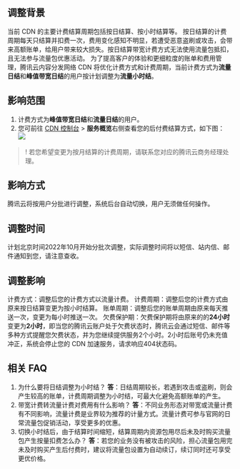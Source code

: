 ## 调整背景
当前 CDN 的主要计费结算周期包括按日结算、按小时结算等。
按日结算的计费周期每天只结算并扣费一次，费用变化感知不明显，若遭受恶意盗刷或攻击，会带来高额账单，给用户带来较大损失。按日结算带宽计费方式无法使用流量包抵扣，且无法参与流量包优惠活动。
为了提高客户的体验和更细粒度的账单和费用管理，腾讯云内容分发网络 CDN 将优化计费方式和计费周期，当前计费方式为**流量日结**和**峰值带宽日结**的用户按计划调整为**流量小时结**。

## 影响范围
1. 计费方式为**峰值带宽日结**和**流量日结**的用户。
2. 您可前往 [CDN 控制台](https://console.cloud.tencent.com/cdn) > **服务概览**右侧查看您的后付费结算方式，如下图：
![](https://qcloudimg.tencent-cloud.cn/raw/50b91cc4f62698c30fbb5a23108ba40c.png)
>! 若您希望变更为按月结算的计费周期，请联系您对应的腾讯云商务经理处理。

## 影响方式
腾讯云将按用户分批进行调整，系统后台自动切换，用户无须做任何操作。

## 调整时间
计划北京时间2022年10月开始分批次调整，实际调整时间将以短信、站内信、邮件通知到您，请注意查收。

## 调整影响
计费方式：调整后您的计费方式以流量计费。
计费周期：调整后您的计费方式由原来按日结算变更为按小时结算。
账单周期：调整后您的账单周期由原来每天推送一次，变更为每小时推送一次。
欠费保护期：欠费保护期将由原来的的**24小时**变更为**2小时**，即当您的腾讯云账户处于欠费状态时，腾讯云会通过短信、邮件等多种方式提醒您欠费状态，并为您继续提供服务2个小时。2小时后账号仍未充值冲正，系统会停止您的 CDN 加速服务，请求响应404状态码。

## 相关 FAQ
1. 为什么要将日结调整为小时结？
**答**：日结周期较长，若遇到攻击或盗刷，则会产生较高的账单，计费周期调整为小时结，可最大化避免高额账单的产生。
2. 带宽计费转流量计费对费用有什么影响？
**答**：不同业务形态对带宽或流量计费有不同影响，流量计费是业界较为推荐的计量方式。流量计费可参与官网的日常流量包促销活动，享受更多的优惠。
3. 切换小时结后，由于结算时间缩短，结算周期内资源包用尽后未及时购买流量包产生按量扣费怎么办？
**答**：若您的业务没有被攻击的风险，担心流量包用完未及时购买产生后付费时，建议将流量包设置为自动续订，续订同时还可享受更优价格。
